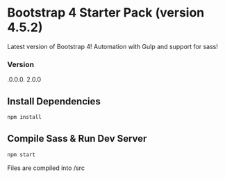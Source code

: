 # Bootstrap 4 Starter Pack (version 4.5.2)

Latest version of Bootstrap 4! Automation with Gulp and support for sass!

### Version
.0.0.0.
2.0.0

## Install Dependencies

```bash
npm install 
```

## Compile Sass & Run Dev Server

```bash
npm start
```

Files are compiled into /src
